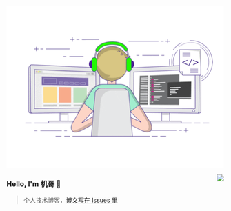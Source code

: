 <p align="center">
  <img align="center" src="https://github.com/binze51/binze51/blob/blog/developer.gif"/>
</p>

<img align="right" src="https://github-readme-stats.vercel.app/api?username=flew990&show_icons=true&icon_color=805AD5&text_color=718096&bg_color=ffffff&hide_title=true" />

### Hello, I'm 机哥 👋

> 个人技术博客，[博文写在 Issues 里](https://github.com/flew990/flew990/issues)
